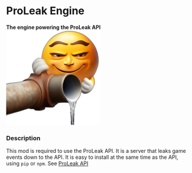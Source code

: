 # ProLeak Engine
**The engine powering the ProLeak API** \
![ProLeak Engine](https://raw.githubusercontent.com/LegionTD2-Modding/ProLeakEngine/main/icon.png)

### Description
This mod is required to use the ProLeak API. It is a server that leaks game events down to the API. It is easy to install at the same time as the API, using `pip` or `npm`. See [ProLeak API](https://github.com/LegionTD2-Modding/ProLeak)